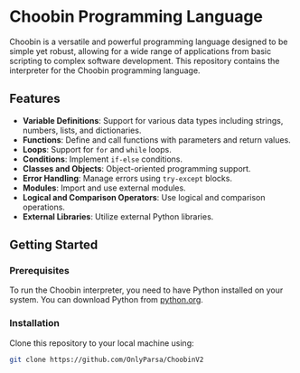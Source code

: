 # Choobin Programming Language

Choobin is a versatile and powerful programming language designed to be simple yet robust, allowing for a wide range of applications from basic scripting to complex software development. This repository contains the interpreter for the Choobin programming language.

## Features

- **Variable Definitions**: Support for various data types including strings, numbers, lists, and dictionaries.
- **Functions**: Define and call functions with parameters and return values.
- **Loops**: Support for `for` and `while` loops.
- **Conditions**: Implement `if-else` conditions.
- **Classes and Objects**: Object-oriented programming support.
- **Error Handling**: Manage errors using `try-except` blocks.
- **Modules**: Import and use external modules.
- **Logical and Comparison Operators**: Use logical and comparison operations.
- **External Libraries**: Utilize external Python libraries.

## Getting Started

### Prerequisites

To run the Choobin interpreter, you need to have Python installed on your system. You can download Python from [python.org](https://www.python.org/downloads/).

### Installation

Clone this repository to your local machine using:
```sh
git clone https://github.com/OnlyParsa/ChoobinV2
